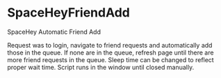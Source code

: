 # SpaceHeyFriendAdd
SpaceHey Automatic Friend Add

Request was to login, navigate to friend requests and automatically add those in the queue. 
If none are in the queue, refresh page until there are more friend requests in the queue. Sleep time can be changed to reflect proper wait time.
Script runs in the window until closed manually.
